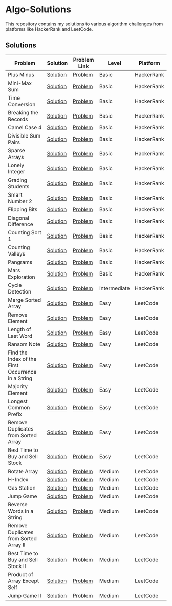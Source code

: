# Algo-Solutions

This repository contains my solutions to various algorithm challenges from platforms like HackerRank and LeetCode.

## Solutions

| Problem                                            | Solution                                                                     | Problem Link                                                                                                                       | Level        | Platform   |
| -------------------------------------------------- | ---------------------------------------------------------------------------- | ---------------------------------------------------------------------------------------------------------------------------------- | ------------ | ---------- |
| Plus Minus                                         | [Solution](./hackerrank/plus-minus.js)                                       | [Problem](https://www.hackerrank.com/challenges/three-month-preparation-kit-plus-minus/problem)                                    | Basic        | HackerRank |
| Mini-Max Sum                                       | [Solution](./hackerrank/mini-max-sum.js)                                     | [Problem](https://www.hackerrank.com/challenges/three-month-preparation-kit-mini-max-sum/problem)                                  | Basic        | HackerRank |
| Time Conversion                                    | [Solution](./hackerrank/time-conversion.js)                                  | [Problem](https://www.hackerrank.com/challenges/three-month-preparation-kit-time-conversion/problem)                               | Basic        | HackerRank |
| Breaking the Records                               | [Solution](./hackerrank/breaking-the-records.js)                             | [Problem](https://www.hackerrank.com/challenges/three-month-preparation-kit-breaking-best-and-worst-records/problem)               | Basic        | HackerRank |
| Camel Case 4                                       | [Solution](./hackerrank/camel-case-4.js)                                     | [Problem](https://www.hackerrank.com/challenges/three-month-preparation-kit-camel-case/problem)                                    | Basic        | HackerRank |
| Divisible Sum Pairs                                | [Solution](./hackerrank/divisible-sum-pairs.js)                              | [Problem](https://www.hackerrank.com/challenges/three-month-preparation-kit-divisible-sum-pairs/problem)                           | Basic        | HackerRank |
| Sparse Arrays                                      | [Solution](./hackerrank/sparse-arrays.js)                                    | [Problem](https://www.hackerrank.com/challenges/three-month-preparation-kit-sparse-arrays/problem)                                 | Basic        | HackerRank |
| Lonely Integer                                     | [Solution](./hackerrank/lonely-integer.js)                                   | [Problem](https://www.hackerrank.com/challenges/three-month-preparation-kit-lonely-integer/problem)                                | Basic        | HackerRank |
| Grading Students                                   | [Solution](./hackerrank/grading-students.js)                                 | [Problem](https://www.hackerrank.com/challenges/three-month-preparation-kit-grading/problem)                                       | Basic        | HackerRank |
| Smart Number 2                                     | [Solution](./hackerrank/smart-number-2.py)                                   | [Problem](https://www.hackerrank.com/challenges/three-month-preparation-kit-smart-number/problem)                                  | Basic        | HackerRank |
| Flipping Bits                                      | [Solution](./hackerrank/flipping-bits.js)                                    | [Problem](https://www.hackerrank.com/challenges/three-month-preparation-kit-flipping-bits/problem)                                 | Basic        | HackerRank |
| Diagonal Difference                                | [Solution](./hackerrank/diagonal-difference.js)                              | [Problem](https://www.hackerrank.com/challenges/three-month-preparation-kit-diagonal-difference/problem)                           | Basic        | HackerRank |
| Counting Sort 1                                    | [Solution](./hackerrank/counting-sort-1.js)                                  | [Problem](https://www.hackerrank.com/challenges/three-month-preparation-kit-countingsort1/problem)                                 | Basic        | HackerRank |
| Counting Valleys                                   | [Solution](./hackerrank/counting-valleys.js)                                 | [Problem](https://www.hackerrank.com/challenges/three-month-preparation-kit-counting-valleys/problem)                              | Basic        | HackerRank |
| Pangrams                                           | [Solution](./hackerrank/pangrams.js)                                         | [Problem](https://www.hackerrank.com/challenges/pangrams/problem)                                                                  | Basic        | HackerRank |
| Mars Exploration                                   | [Solution](./hackerrank/mars-exploration.js)                                 | [Problem](https://www.hackerrank.com/challenges/three-month-preparation-kit-mars-exploration/problem)                              | Basic        | HackerRank |
| Cycle Detection                                    | [Solution](./hackerrank/cycle-detection.java)                                | [Problem](https://www.hackerrank.com/challenges/three-month-preparation-kit-detect-whether-a-linked-list-contains-a-cycle/problem) | Intermediate | HackerRank |
| Merge Sorted Array                                 | [Solution](./leetcode/merge-sorted-array.js)                                 | [Problem](https://leetcode.com/problems/merge-sorted-array)                                                                        | Easy         | LeetCode   |
| Remove Element                                     | [Solution](./leetcode/remove-element.js)                                     | [Problem](https://leetcode.com/problems/remove-element)                                                                            | Easy         | LeetCode   |
| Length of Last Word                                | [Solution](./leetcode/length-of-last-word.js)                                | [Problem](https://leetcode.com/problems/length-of-last-word)                                                                       | Easy         | LeetCode   |
| Ransom Note                                        | [Solution](./leetcode/ransom-note.js)                                        | [Problem](https://leetcode.com/problems/ransom-note)                                                                               | Easy         | LeetCode   |
| Find the Index of the First Occurrence in a String | [Solution](./leetcode/find-the-index-of-the-first-occurrence-in-a-string.js) | [Problem](https://leetcode.com/problems/find-the-index-of-the-first-occurrence-in-a-string/)                                       | Easy         | LeetCode   |
| Majority Element                                   | [Solution](./leetcode/majority-element.js)                                   | [Problem](https://leetcode.com/problems/majority-element/)                                                                         | Easy         | LeetCode   |
| Longest Common Prefix                              | [Solution](./leetcode/longest-common-prefix.js)                              | [Problem](https://leetcode.com/problems/longest-common-prefix)                                                                     | Easy         | LeetCode   |
| Remove Duplicates from Sorted Array                | [Solution](./leetcode/remove-duplicates-from-sorted-array.js)                | [Problem](https://leetcode.com/problems/remove-duplicates-from-sorted-array/)                                                      | Easy         | LeetCode   |
| Best Time to Buy and Sell Stock                    | [Solution](./leetcode/best-time-to-buy-and-sell-stock.js)                    | [Problem](https://leetcode.com/problems/best-time-to-buy-and-sell-stock/)                                                          | Easy         | LeetCode   |
| Rotate Array                                       | [Solution](./leetcode/rotate-array.js)                                       | [Problem](https://leetcode.com/problems/rotate-array/)                                                                             | Medium       | LeetCode   |
| H-Index                                            | [Solution](./leetcode/h-index.js)                                            | [Problem](https://leetcode.com/problems/h-index/)                                                                                  | Medium       | LeetCode   |
| Gas Station                                        | [Solution](./leetcode/gas-station.js)                                        | [Problem](https://leetcode.com/problems/gas-station)                                                                               | Medium       | LeetCode   |
| Jump Game                                          | [Solution](./leetcode/jump-game.js)                                          | [Problem](https://leetcode.com/problems/jump-game)                                                                                 | Medium       | LeetCode   |
| Reverse Words in a String                          | [Solution](./leetcode/reverse-words-in-a-string.js)                          | [Problem](https://leetcode.com/problems/reverse-words-in-a-string)                                                                 | Medium       | LeetCode   |
| Remove Duplicates from Sorted Array II             | [Solution](./leetcode/remove-duplicates-from-sorted-array-ii.js)             | [Problem](https://leetcode.com/problems/remove-duplicates-from-sorted-array-ii)                                                    | Medium       | LeetCode   |
| Best Time to Buy and Sell Stock II                 | [Solution](./leetcode/best-time-to-buy-and-sell-stock-ii.js)                 | [Problem](https://leetcode.com/problems/best-time-to-buy-and-sell-stock-ii)                                                        | Medium       | LeetCode   |
| Product of Array Except Self                       | [Solution](./leetcode/product-of-array-except-self.js)                       | [Problem](https://leetcode.com/problems/product-of-array-except-self)                                                              | Medium       | LeetCode   |
| Jump Game II                                       | [Solution](./leetcode/jump-game-ii.js)                                       | [Problem](https://leetcode.com/problems/jump-game-ii)                                                                              | Medium       | LeetCode   |
